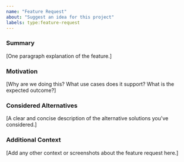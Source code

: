 ```yaml
---
name: "Feature Request"
about: "Suggest an idea for this project"
labels: type:feature-request
---
```


<!--

Do you want to ask a QUESTION? Are you looking for SUPPORT?
We're happy to help you via our support channels! Please read: https://github.com/cryptomator/cryptomator/blob/develop/SUPPORT.md

By filing a feature request, you are expected to comply with our code of conduct: https://github.com/cryptomator/cryptomator/blob/develop/.github/CODE_OF_CONDUCT.md

Of course, we also expect you to search for existing similar feature requests first! ;)

-->

### Summary

[One paragraph explanation of the feature.]

### Motivation

[Why are we doing this? What use cases does it support? What is the expected outcome?]

### Considered Alternatives

[A clear and concise description of the alternative solutions you've considered.]

### Additional Context

[Add any other context or screenshots about the feature request here.]